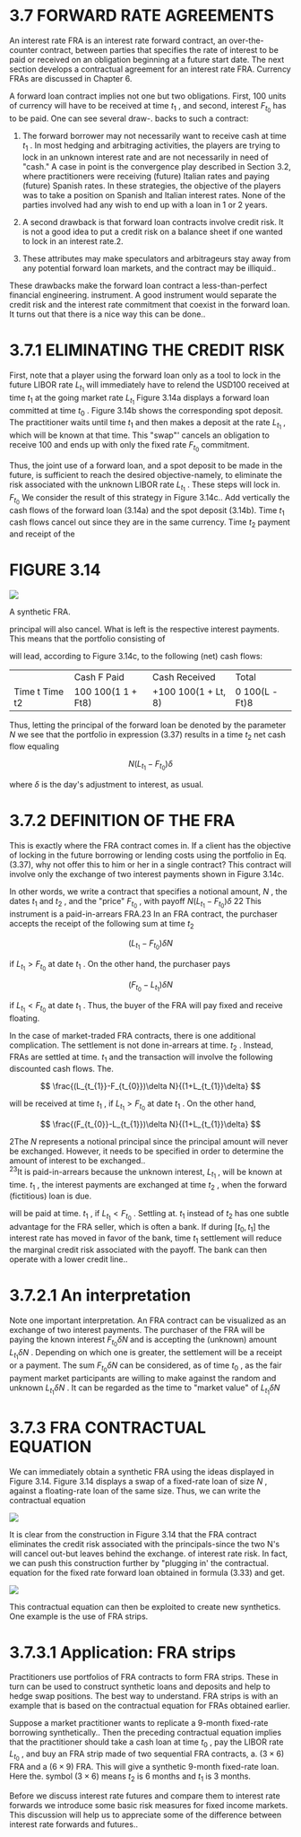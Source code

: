 # 3.7 FORWARD RATE AGREEMENTS  

An interest rate FRA is an interest rate forward contract, an over-the-counter contract, between parties that specifies the rate of interest to be paid or received on an obligation beginning at a future start date. The next section develops a contractual agreement for an interest rate FRA. Currency FRAs are discussed in Chapter 6.  

A forward loan contract implies not one but two obligations. First, 100 units of currency will have to be received at time $t_{1}$ , and second, interest $F_{t_{0}}$ has to be paid. One can see several draw-. backs to such a contract:  

1. The forward borrower may not necessarily want to receive cash at time $t_{1}$ . In most hedging and arbitraging activities, the players are trying to lock in an unknown interest rate and are not necessarily in need of "cash." A case in point is the convergence play described in Section 3.2, where practitioners were receiving (future) Italian rates and paying (future) Spanish rates. In these strategies, the objective of the players was to take a position on Spanish and Italian interest rates. None of the parties involved had any wish to end up with a loan in 1 or 2 years.  

2. A second drawback is that forward loan contracts involve credit risk. It is not a good idea to put a credit risk on a balance sheet if one wanted to lock in an interest rate.2.  

3. These attributes may make speculators and arbitrageurs stay away from any potential forward loan markets, and the contract may be illiquid..  

These drawbacks make the forward loan contract a less-than-perfect financial engineering. instrument. A good instrument would separate the credit risk and the interest rate commitment that coexist in the forward loan. It turns out that there is a nice way this can be done..  

# 3.7.1 ELIMINATING THE CREDIT RISK  

First, note that a player using the forward loan only as a tool to lock in the future LIBOR rate $L_{t_{1}}$ will immediately have to relend the USD100 received at time $t_{1}$ at the going market rate $L_{t_{1}}$ Figure 3.14a displays a forward loan committed at time $t_{0}$ . Figure 3.14b shows the corresponding spot deposit. The practitioner waits until time $t_{1}$ and then makes a deposit at the rate $L_{t_{1}}$ , which will be known at that time. This "swap"' cancels an obligation to receive 100 and ends up with only the fixed rate $F_{t_{0}}$ commitment.  

Thus, the joint use of a forward loan, and a spot deposit to be made in the future, is sufficient to reach the desired objective-namely, to eliminate the risk associated with the unknown LIBOR rate $L_{t_{1}}$ . These steps will lock in. $F_{t_{0}}$ We consider the result of this strategy in Figure 3.14c.. Add vertically the cash flows of the forward loan (3.14a) and the spot deposit (3.14b). Time $t_{1}$ cash flows cancel out since they are in the same currency. Time $t_{2}$ payment and receipt of the  

# FIGURE 3.14  

![](7816ab9155aaaf53a074a4dd57f42f447791037bef99270512e217b1166c65cd.jpg)  

A synthetic FRA.  

principal will also cancel. What is left is the respective interest payments. This means that the portfolio consisting of  

will lead, according to Figure 3.14c, to the following (net) cash flows:  

<html><body><table><tr><td></td><td>Cash F Paid</td><td>Cash Received</td><td>Total</td></tr><tr><td>Time t Time t2</td><td>100 100(1 1 + Ft8)</td><td>+100 100(1 + Lt, 8)</td><td>0 100(L -Ft)8</td></tr></table></body></html>  

Thus, letting the principal of the forward loan be denoted by the parameter $N$ we see that the portfolio in expression (3.37) results in a time $t_{2}$ net cash flow equaling  

$$
N(L_{t_{1}}-F_{t_{0}})\delta
$$  

where $\delta$ is the day's adjustment to interest, as usual.  

# 3.7.2 DEFINITION OF THE FRA  

This is exactly where the FRA contract comes in. If a client has the objective of locking in the future borrowing or lending costs using the portfolio in Eq. (3.37), why not offer this to him or her in a single contract? This contract will involve only the exchange of two interest payments shown in Figure 3.14c.  

In other words, we write a contract that specifies a notional amount, $N$ , the dates $t_{1}$ and $t_{2}$ , and the "price" $F_{t_{0}}$ , with payoff $N(L_{t_{1}}-F_{t_{0}})\delta$ 22 This instrument is a paid-in-arrears FRA.23 In an FRA contract, the purchaser accepts the receipt of the following sum at time $t_{2}$  

$$
(L_{t_{1}}-F_{t_{0}})\delta N
$$  

if $L_{t_{1}}>F_{t_{0}}$ at date $t_{1}$ . On the other hand, the purchaser pays  

$$
(F_{t_{0}}-L_{t_{1}})\delta N
$$  

if $L_{t_{1}}<F_{t_{0}}$ at date $t_{1}$ . Thus, the buyer of the FRA will pay fixed and receive floating.  

In the case of market-traded FRA contracts, there is one additional complication. The settlement is not done in-arrears at time. $t_{2}$ . Instead, FRAs are settled at time. $t_{1}$ and the transaction will involve the following discounted cash flows. The.  

$$
\frac{(L_{t_{1}}-F_{t_{0}})\delta N}{(1+L_{t_{1}}\delta}
$$  

will be received at time $t_{1}$ , if $L_{t_{1}}>F_{t_{0}}$ at date $t_{1}$ . On the other hand,  

$$
\frac{(F_{t_{0}}-L_{t_{1}})\delta N}{(1+L_{t_{1}}\delta}
$$  

2The $N$ represents a notional principal since the principal amount will never be exchanged. However, it needs to be specified in order to determine the amount of interest to be exchanged..   
$^{23}\mathrm{It}$ is paid-in-arrears because the unknown interest, $L_{t_{1}}$ , will be known at time. $t_{1}$ , the interest payments are exchanged at time $t_{2}$ , when the forward (fictitious) loan is due.  

will be paid at time. $t_{1}$ , if $L_{t_{1}}<F_{t_{0}}$ . Settling at. $t_{1}$ instead of $t_{2}$ has one subtle advantage for the FRA seller, which is often a bank. If during $[t_{0},t_{1}]$ the interest rate has moved in favor of the bank, time $t_{1}$ settlement will reduce the marginal credit risk associated with the payoff. The bank can then operate with a lower credit line..  

# 3.7.2.1 An interpretation  

Note one important interpretation. An FRA contract can be visualized as an exchange of two interest payments. The purchaser of the FRA will be paying the known interest $F_{t_{0}}\delta N$ and is accepting the (unknown) amount $L_{t_{1}}\delta N$ . Depending on which one is greater, the settlement will be a receipt or a payment. The sum $F_{t_{0}}\delta N$ can be considered, as of time $t_{0}$ , as the fair payment market participants are willing to make against the random and unknown $L_{t_{1}}\delta N$ . It can be regarded as the time to "market value" of $L_{t_{1}}\delta N$  

# 3.7.3 FRA CONTRACTUAL EQUATION  

We can immediately obtain a synthetic FRA using the ideas displayed in Figure 3.14. Figure 3.14 displays a swap of a fixed-rate loan of size $N$ , against a floating-rate loan of the same size. Thus, we can write the contractual equation  

![](d15330324c48d13395276204eab0d0bb5c8e586b8c5a809dca1979378943f8da.jpg)  

It is clear from the construction in Figure 3.14 that the FRA contract eliminates the credit risk associated with the principals-since the two N's will cancel out-but leaves behind the exchange. of interest rate risk. In fact, we can push this construction further by "plugging in' the contractual. equation for the fixed rate forward loan obtained in formula (3.33) and get.  

![](3dfe28c6c54f4dec98a386753feb70b4d67eaa566f903fcd6207f495b39d9093.jpg)  

This contractual equation can then be exploited to create new synthetics. One example is the use of FRA strips.  

# 3.7.3.1 Application: FRA strips  

Practitioners use portfolios of FRA contracts to form FRA strips. These in turn can be used to construct synthetic loans and deposits and help to hedge swap positions. The best way to understand. FRA strips is with an example that is based on the contractual equation for FRAs obtained earlier.  

Suppose a market practitioner wants to replicate a 9-month fixed-rate borrowing synthetically.. Then the preceding contractual equation implies that the practitioner should take a cash loan at time $t_{0}$ , pay the LIBOR rate $L_{t_{0}}$ , and buy an FRA strip made of two sequential FRA contracts, a. $(3\times6)$ FRA and a $(6\times9)$ FRA. This will give a synthetic 9-month fixed-rate loan. Here the. symbol $(3\times6)$ means $t_{2}$ is 6 months and $t_{1}$ is 3 months.  

Before we discuss interest rate futures and compare them to interest rate forwards we introduce some basic risk measures for fixed income markets. This discussion will help us to appreciate some of the difference between interest rate forwards and futures..  

